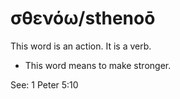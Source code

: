 # σθενόω/sthenoō
This word is an action. It is a verb.
* This word means to make stronger.

See: 1 Peter 5:10
